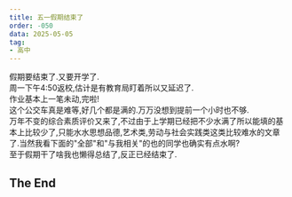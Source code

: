 ```yaml
---
title: 五一假期结束了
order: -050
data: 2025-05-05
tag:
- 高中
---
```


假期要结束了.又要开学了.  
周一下午4:50返校,估计是有教育局盯着所以又延迟了.  
作业基本上一笔未动,完啦!  
这个公交车真是难等,好几个都是满的.万万没想到提前一个小时也不够.  
万年不变的综合素质评价又来了,不过由于上学期已经把不少水满了所以能填的基本上比较少了,只能水水思想品德,艺术类,劳动与社会实践类这类比较难水的文章了.当然我看下面的"全部"和"与我相关"的也的同学也确实有点水啊?  
至于假期干了啥我也懒得总结了,反正已经结束了.  

## The End